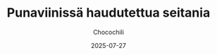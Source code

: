 ---
title: "Punaviinissä haudutettua seitania"
image: "https://vegaanibotti.lauravuo.me/2025/07/2025-07-27_small.png"
date: 2025-07-27
receipt_url: "https://chocochili.net/2024/03/punaviinissa-haudutettua-seitania/"
author: "Chocochili"
---